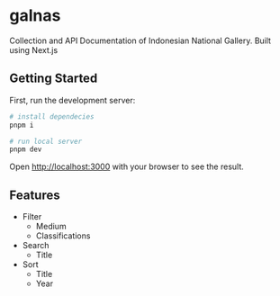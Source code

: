 # galnas

Collection and API Documentation of Indonesian National Gallery. Built using Next.js

## Getting Started

First, run the development server:

```bash
# install dependecies
pnpm i

# run local server
pnpm dev
```

Open [http://localhost:3000](http://localhost:3000) with your browser to see the result.

## Features

- Filter
  - Medium
  - Classifications
- Search
  - Title
- Sort
  - Title
  - Year
